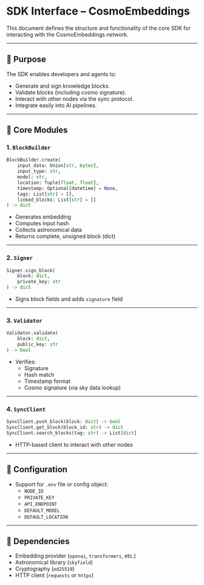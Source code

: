 # SDK Interface – CosmoEmbeddings

This document defines the structure and functionality of the core SDK for interacting with the CosmoEmbeddings network.

---

## 🔹 Purpose

The SDK enables developers and agents to:

- Generate and sign knowledge blocks.
- Validate blocks (including cosmo signature).
- Interact with other nodes via the sync protocol.
- Integrate easily into AI pipelines.

---

## 🔹 Core Modules

### 1. `BlockBuilder`

```python
BlockBuilder.create(
    input_data: Union[str, bytes],
    input_type: str,
    model: str,
    location: Tuple[float, float],
    timestamp: Optional[datetime] = None,
    tags: List[str] = [],
    linked_blocks: List[str] = []
) -> dict
```

- Generates embedding
- Computes input hash
- Collects astronomical data
- Returns complete, unsigned block (dict)

---

### 2. `Signer`

```python
Signer.sign_block(
    block: dict,
    private_key: str
) -> dict
```

- Signs block fields and adds `signature` field

---

### 3. `Validator`

```python
Validator.validate(
    block: dict,
    public_key: str
) -> bool
```

- Verifies:
  - Signature
  - Hash match
  - Timestamp format
  - Cosmo signature (via sky data lookup)

---

### 4. `SyncClient`

```python
SyncClient.push_block(block: dict) -> bool
SyncClient.get_block(block_id: str) -> dict
SyncClient.search_blocks(tag: str) -> List[dict]
```

- HTTP-based client to interact with other nodes

---

## 🔹 Configuration

- Support for `.env` file or config object:
  - `NODE_ID`
  - `PRIVATE_KEY`
  - `API_ENDPOINT`
  - `DEFAULT_MODEL`
  - `DEFAULT_LOCATION`

---

## 🔹 Dependencies

- Embedding provider (`openai`, `transformers`, etc.)
- Astronomical library (`skyfield`)
- Cryptography (`ed25519`)
- HTTP client (`requests` or `httpx`)
